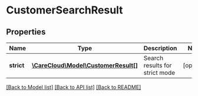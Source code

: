# CustomerSearchResult

## Properties
Name | Type | Description | Notes
------------ | ------------- | ------------- | -------------
**strict** | [**\CareCloud\Model\CustomerResult[]**](CustomerResult.md) | Search results for strict mode | [optional] 

[[Back to Model list]](../../README.md#documentation-for-models) [[Back to API list]](../../README.md#documentation-for-api-endpoints) [[Back to README]](../../README.md)

